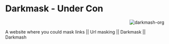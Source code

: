 # Darkmask - Under Con

<p class="views" align="right"><img src="https://komarev.com/ghpvc/?username=darkmash-org-darkmask&label=Project%20views&color=0e75b6&style=flat" alt="darkmash-org" /></p>


A website where you could mask links || Url masking || Darkmask || Darkmash
